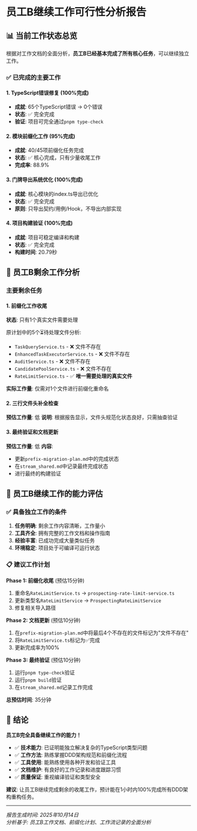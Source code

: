 # 员工B继续工作可行性分析报告

## 📊 当前工作状态总览

根据对工作文档的全面分析，**员工B已经基本完成了所有核心任务**，可以继续独立工作。

### ✅ 已完成的主要工作

#### 1. TypeScript错误修复 (100%完成)
- **成就**: 65个TypeScript错误 → 0个错误
- **状态**: ✅ 完全完成
- **验证**: 项目可完全通过`pnpm type-check`

#### 2. 模块前缀化工作 (95%完成)
- **成就**: 40/45项前缀化任务完成
- **状态**: ✅ 核心完成，只有少量收尾工作
- **完成率**: 88.9%

#### 3. 门牌导出系统优化 (100%完成)
- **成就**: 核心模块的index.ts导出已优化
- **状态**: ✅ 完全完成
- **原则**: 只导出契约/用例/Hook，不导出内部实现

#### 4. 项目构建验证 (100%完成)
- **成就**: 项目可稳定编译和构建
- **状态**: ✅ 完全完成
- **构建时间**: 20.79秒

## 🎯 员工B剩余工作分析

### 主要剩余任务

#### 1. 前缀化工作收尾
**状态**: 只有1个真实文件需要处理

原计划中的5个⏳待处理文件分析:
- `TaskQueryService.ts` - ❌ 文件不存在
- `EnhancedTaskExecutorService.ts` - ❌ 文件不存在  
- `AuditService.ts` - ❌ 文件不存在
- `CandidatePoolService.ts` - ❌ 文件不存在
- `RateLimitService.ts` - ✅ **唯一需要处理的真实文件**

**实际工作量**: 仅需对1个文件进行前缀化重命名

#### 2. 三行文件头补全检查
**预估工作量**: 低
**说明**: 根据报告显示，文件头规范化状态良好，只需抽查验证

#### 3. 最终验证和文档更新
**预估工作量**: 低
**内容**: 
- 更新`prefix-migration-plan.md`中的完成状态
- 在`stream_shared.md`中记录最终完成状态
- 进行最终的构建验证

## 🚀 员工B继续工作的能力评估

### ✅ 具备独立工作的条件

1. **任务明确**: 剩余工作内容清晰，工作量小
2. **工具齐全**: 拥有完整的工作文档和操作指南
3. **经验丰富**: 已成功完成大量类似任务
4. **环境稳定**: 项目处于可编译可运行状态

### 📋 建议工作计划

**Phase 1: 前缀化收尾** (预估15分钟)
1. 重命名`RateLimitService.ts` → `prospecting-rate-limit-service.ts`
2. 更新类型名`RateLimitService` → `ProspectingRateLimitService`
3. 修复相关导入路径

**Phase 2: 文档更新** (预估10分钟)
1. 在`prefix-migration-plan.md`中将最后4个不存在的文件标记为"文件不存在"
2. 将`RateLimitService.ts`标记为✅完成
3. 更新完成率为100%

**Phase 3: 最终验证** (预估10分钟)
1. 运行`pnpm type-check`验证
2. 运行`pnpm build`验证  
3. 在`stream_shared.md`记录工作完成

**总预估时间**: 35分钟

## 🎉 结论

**员工B完全具备继续工作的能力！**

- ✅ **技术能力**: 已证明能独立解决复杂的TypeScript类型问题
- ✅ **工作方法**: 熟练掌握DDD架构规范和前缀化流程  
- ✅ **工具使用**: 能熟练使用各种开发和验证工具
- ✅ **文档维护**: 有良好的工作记录和进度跟踪习惯
- ✅ **质量保证**: 重视编译验证和类型安全

**建议**: 让员工B继续完成剩余的收尾工作，预计能在1小时内100%完成所有DDD架构重构任务。

---

*报告生成时间: 2025年10月14日*  
*分析基于: 员工B工作文档、前缀化计划、工作流记录的全面分析*